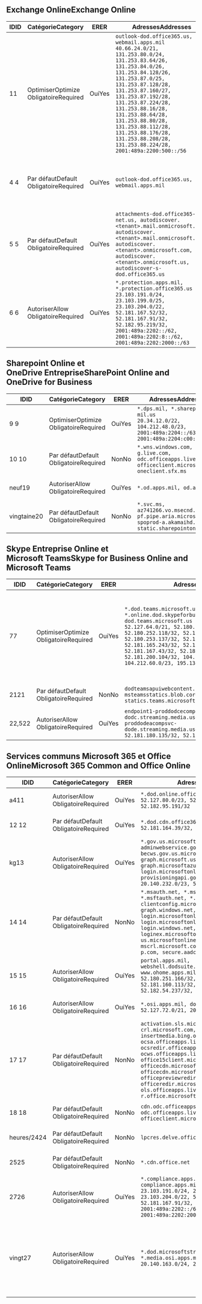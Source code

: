 <!--THIS FILE IS AUTOMATICALLY GENERATED. MANUAL CHANGES WILL BE OVERWRITTEN.-->
<!--Please contact the Office 365 Endpoints team with any questions.-->
<!--USGovDoD endpoints version 2020072800-->
<!--File generated 2020-08-08 08:00:08.2943-->

## <a name="exchange-online"></a><span data-ttu-id="1df55-101">Exchange Online</span><span class="sxs-lookup"><span data-stu-id="1df55-101">Exchange Online</span></span>

<span data-ttu-id="1df55-102">ID</span><span class="sxs-lookup"><span data-stu-id="1df55-102">ID</span></span> | <span data-ttu-id="1df55-103">Catégorie</span><span class="sxs-lookup"><span data-stu-id="1df55-103">Category</span></span> | <span data-ttu-id="1df55-104">ER</span><span class="sxs-lookup"><span data-stu-id="1df55-104">ER</span></span> | <span data-ttu-id="1df55-105">Adresses</span><span class="sxs-lookup"><span data-stu-id="1df55-105">Addresses</span></span> | <span data-ttu-id="1df55-106">Ports</span><span class="sxs-lookup"><span data-stu-id="1df55-106">Ports</span></span>
-- | -------------------- | --- | ---------------------------------------------------------------------------------------------------------------------------------------------------------------------------------------------------------------------------------------------------------------------------------------------------------------------------------------------------------------------------------------------- | -------------------------------
<span data-ttu-id="1df55-107">1</span><span class="sxs-lookup"><span data-stu-id="1df55-107">1</span></span> | <span data-ttu-id="1df55-108">Optimiser</span><span class="sxs-lookup"><span data-stu-id="1df55-108">Optimize</span></span><BR><span data-ttu-id="1df55-109">Obligatoire</span><span class="sxs-lookup"><span data-stu-id="1df55-109">Required</span></span> | <span data-ttu-id="1df55-110">Oui</span><span class="sxs-lookup"><span data-stu-id="1df55-110">Yes</span></span> | `outlook-dod.office365.us, webmail.apps.mil`<BR>`40.66.24.0/21, 131.253.80.0/24, 131.253.83.64/26, 131.253.84.0/26, 131.253.84.128/26, 131.253.87.0/25, 131.253.87.128/28, 131.253.87.160/27, 131.253.87.192/28, 131.253.87.224/28, 131.253.88.16/28, 131.253.88.64/28, 131.253.88.80/28, 131.253.88.112/28, 131.253.88.176/28, 131.253.88.208/28, 131.253.88.224/28, 2001:489a:2200:500::/56` | <span data-ttu-id="1df55-111">**TCP :** 443, 80</span><span class="sxs-lookup"><span data-stu-id="1df55-111">**TCP:** 443, 80</span></span>
<span data-ttu-id="1df55-112">4 </span><span class="sxs-lookup"><span data-stu-id="1df55-112">4</span></span> | <span data-ttu-id="1df55-113">Par défaut</span><span class="sxs-lookup"><span data-stu-id="1df55-113">Default</span></span><BR><span data-ttu-id="1df55-114">Obligatoire</span><span class="sxs-lookup"><span data-stu-id="1df55-114">Required</span></span> | <span data-ttu-id="1df55-115">Oui</span><span class="sxs-lookup"><span data-stu-id="1df55-115">Yes</span></span> | `outlook-dod.office365.us, webmail.apps.mil` | <span data-ttu-id="1df55-116">**TCP :** 143, 25, 587, 993, 995</span><span class="sxs-lookup"><span data-stu-id="1df55-116">**TCP:** 143, 25, 587, 993, 995</span></span>
<span data-ttu-id="1df55-117">5 </span><span class="sxs-lookup"><span data-stu-id="1df55-117">5</span></span> | <span data-ttu-id="1df55-118">Par défaut</span><span class="sxs-lookup"><span data-stu-id="1df55-118">Default</span></span><BR><span data-ttu-id="1df55-119">Obligatoire</span><span class="sxs-lookup"><span data-stu-id="1df55-119">Required</span></span> | <span data-ttu-id="1df55-120">Oui</span><span class="sxs-lookup"><span data-stu-id="1df55-120">Yes</span></span> | `attachments-dod.office365-net.us, autodiscover.<tenant>.mail.onmicrosoft.com, autodiscover.<tenant>.mail.onmicrosoft.us, autodiscover.<tenant>.onmicrosoft.com, autodiscover.<tenant>.onmicrosoft.us, autodiscover-s-dod.office365.us` | <span data-ttu-id="1df55-121">**TCP :** 443, 80</span><span class="sxs-lookup"><span data-stu-id="1df55-121">**TCP:** 443, 80</span></span>
<span data-ttu-id="1df55-122">6 </span><span class="sxs-lookup"><span data-stu-id="1df55-122">6</span></span> | <span data-ttu-id="1df55-123">Autoriser</span><span class="sxs-lookup"><span data-stu-id="1df55-123">Allow</span></span><BR><span data-ttu-id="1df55-124">Obligatoire</span><span class="sxs-lookup"><span data-stu-id="1df55-124">Required</span></span> | <span data-ttu-id="1df55-125">Oui</span><span class="sxs-lookup"><span data-stu-id="1df55-125">Yes</span></span> | `*.protection.apps.mil, *.protection.office365.us`<BR>`23.103.191.0/24, 23.103.199.0/25, 23.103.204.0/22, 52.181.167.52/32, 52.181.167.91/32, 52.182.95.219/32, 2001:489a:2202::/62, 2001:489a:2202:8::/62, 2001:489a:2202:2000::/63` | <span data-ttu-id="1df55-126">**TCP :** 25, 443</span><span class="sxs-lookup"><span data-stu-id="1df55-126">**TCP:** 25, 443</span></span>

## <a name="sharepoint-online-and-onedrive-for-business"></a><span data-ttu-id="1df55-127">Sharepoint Online et OneDrive Entreprise</span><span class="sxs-lookup"><span data-stu-id="1df55-127">SharePoint Online and OneDrive for Business</span></span>

<span data-ttu-id="1df55-128">ID</span><span class="sxs-lookup"><span data-stu-id="1df55-128">ID</span></span> | <span data-ttu-id="1df55-129">Catégorie</span><span class="sxs-lookup"><span data-stu-id="1df55-129">Category</span></span> | <span data-ttu-id="1df55-130">ER</span><span class="sxs-lookup"><span data-stu-id="1df55-130">ER</span></span> | <span data-ttu-id="1df55-131">Adresses</span><span class="sxs-lookup"><span data-stu-id="1df55-131">Addresses</span></span> | <span data-ttu-id="1df55-132">Ports</span><span class="sxs-lookup"><span data-stu-id="1df55-132">Ports</span></span>
-- | -------------------- | --- | ------------------------------------------------------------------------------------------------------------------- | ----------------
<span data-ttu-id="1df55-133">9 </span><span class="sxs-lookup"><span data-stu-id="1df55-133">9</span></span> | <span data-ttu-id="1df55-134">Optimiser</span><span class="sxs-lookup"><span data-stu-id="1df55-134">Optimize</span></span><BR><span data-ttu-id="1df55-135">Obligatoire</span><span class="sxs-lookup"><span data-stu-id="1df55-135">Required</span></span> | <span data-ttu-id="1df55-136">Oui</span><span class="sxs-lookup"><span data-stu-id="1df55-136">Yes</span></span> | `*.dps.mil, *.sharepoint-mil.us`<BR>`20.34.12.0/22, 104.212.48.0/23, 2001:489a:2204::/63, 2001:489a:2204:c00::/54` | <span data-ttu-id="1df55-137">**TCP :** 443, 80</span><span class="sxs-lookup"><span data-stu-id="1df55-137">**TCP:** 443, 80</span></span>
<span data-ttu-id="1df55-138">10 </span><span class="sxs-lookup"><span data-stu-id="1df55-138">10</span></span> | <span data-ttu-id="1df55-139">Par défaut</span><span class="sxs-lookup"><span data-stu-id="1df55-139">Default</span></span><BR><span data-ttu-id="1df55-140">Obligatoire</span><span class="sxs-lookup"><span data-stu-id="1df55-140">Required</span></span> | <span data-ttu-id="1df55-141">Non</span><span class="sxs-lookup"><span data-stu-id="1df55-141">No</span></span> | `*.wns.windows.com, g.live.com, odc.officeapps.live.com, officeclient.microsoft.com, oneclient.sfx.ms` | <span data-ttu-id="1df55-142">**TCP :** 443, 80</span><span class="sxs-lookup"><span data-stu-id="1df55-142">**TCP:** 443, 80</span></span>
<span data-ttu-id="1df55-143">neuf</span><span class="sxs-lookup"><span data-stu-id="1df55-143">19</span></span> | <span data-ttu-id="1df55-144">Autoriser</span><span class="sxs-lookup"><span data-stu-id="1df55-144">Allow</span></span><BR><span data-ttu-id="1df55-145">Obligatoire</span><span class="sxs-lookup"><span data-stu-id="1df55-145">Required</span></span> | <span data-ttu-id="1df55-146">Oui</span><span class="sxs-lookup"><span data-stu-id="1df55-146">Yes</span></span> | `*.od.apps.mil, od.apps.mil` | <span data-ttu-id="1df55-147">**TCP :** 443, 80</span><span class="sxs-lookup"><span data-stu-id="1df55-147">**TCP:** 443, 80</span></span>
<span data-ttu-id="1df55-148">vingtaine</span><span class="sxs-lookup"><span data-stu-id="1df55-148">20</span></span> | <span data-ttu-id="1df55-149">Par défaut</span><span class="sxs-lookup"><span data-stu-id="1df55-149">Default</span></span><BR><span data-ttu-id="1df55-150">Obligatoire</span><span class="sxs-lookup"><span data-stu-id="1df55-150">Required</span></span> | <span data-ttu-id="1df55-151">Non</span><span class="sxs-lookup"><span data-stu-id="1df55-151">No</span></span> | `*.svc.ms, az741266.vo.msecnd.net, pf.pipe.aria.microsoft.com, spoprod-a.akamaihd.net, static.sharepointonline.com` | <span data-ttu-id="1df55-152">**TCP :** 443, 80</span><span class="sxs-lookup"><span data-stu-id="1df55-152">**TCP:** 443, 80</span></span>

## <a name="skype-for-business-online-and-microsoft-teams"></a><span data-ttu-id="1df55-153">Skype Entreprise Online et Microsoft Teams</span><span class="sxs-lookup"><span data-stu-id="1df55-153">Skype for Business Online and Microsoft Teams</span></span>

<span data-ttu-id="1df55-154">ID</span><span class="sxs-lookup"><span data-stu-id="1df55-154">ID</span></span> | <span data-ttu-id="1df55-155">Catégorie</span><span class="sxs-lookup"><span data-stu-id="1df55-155">Category</span></span> | <span data-ttu-id="1df55-156">ER</span><span class="sxs-lookup"><span data-stu-id="1df55-156">ER</span></span> | <span data-ttu-id="1df55-157">Adresses</span><span class="sxs-lookup"><span data-stu-id="1df55-157">Addresses</span></span> | <span data-ttu-id="1df55-158">Ports</span><span class="sxs-lookup"><span data-stu-id="1df55-158">Ports</span></span>
-- | -------------------- | --- | -------------------------------------------------------------------------------------------------------------------------------------------------------------------------------------------------------------------------------------------------------------------------------------------------------------------------------------------------------- | -----------------------------------------------
<span data-ttu-id="1df55-159">7</span><span class="sxs-lookup"><span data-stu-id="1df55-159">7</span></span> | <span data-ttu-id="1df55-160">Optimiser</span><span class="sxs-lookup"><span data-stu-id="1df55-160">Optimize</span></span><BR><span data-ttu-id="1df55-161">Obligatoire</span><span class="sxs-lookup"><span data-stu-id="1df55-161">Required</span></span> | <span data-ttu-id="1df55-162">Oui</span><span class="sxs-lookup"><span data-stu-id="1df55-162">Yes</span></span> | `*.dod.teams.microsoft.us, *.online.dod.skypeforbusiness.us, dod.teams.microsoft.us`<BR>`52.127.64.0/21, 52.180.249.148/32, 52.180.252.118/32, 52.180.252.187/32, 52.180.253.137/32, 52.180.253.154/32, 52.181.165.243/32, 52.181.166.119/32, 52.181.167.43/32, 52.181.167.64/32, 52.181.200.104/32, 104.212.32.0/22, 104.212.60.0/23, 195.134.240.0/22` | <span data-ttu-id="1df55-163">**TCP :** 443</span><span class="sxs-lookup"><span data-stu-id="1df55-163">**TCP:** 443</span></span><BR><span data-ttu-id="1df55-164">**UDP :** 3478, 3479, 3480, 3481</span><span class="sxs-lookup"><span data-stu-id="1df55-164">**UDP:** 3478, 3479, 3480, 3481</span></span>
<span data-ttu-id="1df55-165"> 21</span><span class="sxs-lookup"><span data-stu-id="1df55-165">21</span></span> | <span data-ttu-id="1df55-166">Par défaut</span><span class="sxs-lookup"><span data-stu-id="1df55-166">Default</span></span><BR><span data-ttu-id="1df55-167">Obligatoire</span><span class="sxs-lookup"><span data-stu-id="1df55-167">Required</span></span> | <span data-ttu-id="1df55-168">Non</span><span class="sxs-lookup"><span data-stu-id="1df55-168">No</span></span> | `dodteamsapuiwebcontent.blob.core.usgovcloudapi.net, msteamsstatics.blob.core.usgovcloudapi.net, statics.teams.microsoft.com` | <span data-ttu-id="1df55-169">**TCP :** 443</span><span class="sxs-lookup"><span data-stu-id="1df55-169">**TCP:** 443</span></span>
<span data-ttu-id="1df55-170">22,5</span><span class="sxs-lookup"><span data-stu-id="1df55-170">22</span></span> | <span data-ttu-id="1df55-171">Autoriser</span><span class="sxs-lookup"><span data-stu-id="1df55-171">Allow</span></span><BR><span data-ttu-id="1df55-172">Obligatoire</span><span class="sxs-lookup"><span data-stu-id="1df55-172">Required</span></span> | <span data-ttu-id="1df55-173">Oui</span><span class="sxs-lookup"><span data-stu-id="1df55-173">Yes</span></span> | `endpoint1-proddodcecompsvc-dodc.streaming.media.usgovcloudapi.net, endpoint1-proddodeacompsvc-dode.streaming.media.usgovcloudapi.net`<BR>`52.181.180.135/32, 52.182.53.6/32` | <span data-ttu-id="1df55-174">**TCP :** 443</span><span class="sxs-lookup"><span data-stu-id="1df55-174">**TCP:** 443</span></span>

## <a name="microsoft-365-common-and-office-online"></a><span data-ttu-id="1df55-175">Services communs Microsoft 365 et Office Online</span><span class="sxs-lookup"><span data-stu-id="1df55-175">Microsoft 365 Common and Office Online</span></span>

<span data-ttu-id="1df55-176">ID</span><span class="sxs-lookup"><span data-stu-id="1df55-176">ID</span></span> | <span data-ttu-id="1df55-177">Catégorie</span><span class="sxs-lookup"><span data-stu-id="1df55-177">Category</span></span> | <span data-ttu-id="1df55-178">ER</span><span class="sxs-lookup"><span data-stu-id="1df55-178">ER</span></span> | <span data-ttu-id="1df55-179">Adresses</span><span class="sxs-lookup"><span data-stu-id="1df55-179">Addresses</span></span> | <span data-ttu-id="1df55-180">Ports</span><span class="sxs-lookup"><span data-stu-id="1df55-180">Ports</span></span>
-- | ------------------- | --- | ---------------------------------------------------------------------------------------------------------------------------------------------------------------------------------------------------------------------------------------------------------------------------------------------------------------------------------------------------------------------------------------------- | ------------------------------------
<span data-ttu-id="1df55-181">a4</span><span class="sxs-lookup"><span data-stu-id="1df55-181">11</span></span> | <span data-ttu-id="1df55-182">Autoriser</span><span class="sxs-lookup"><span data-stu-id="1df55-182">Allow</span></span><BR><span data-ttu-id="1df55-183">Obligatoire</span><span class="sxs-lookup"><span data-stu-id="1df55-183">Required</span></span> | <span data-ttu-id="1df55-184">Oui</span><span class="sxs-lookup"><span data-stu-id="1df55-184">Yes</span></span> | `*.dod.online.office365.us`<BR>`52.127.80.0/23, 52.181.164.39/32, 52.182.95.191/32` | <span data-ttu-id="1df55-185">**TCP :** 443</span><span class="sxs-lookup"><span data-stu-id="1df55-185">**TCP:** 443</span></span>
<span data-ttu-id="1df55-186">12 </span><span class="sxs-lookup"><span data-stu-id="1df55-186">12</span></span> | <span data-ttu-id="1df55-187">Par défaut</span><span class="sxs-lookup"><span data-stu-id="1df55-187">Default</span></span><BR><span data-ttu-id="1df55-188">Obligatoire</span><span class="sxs-lookup"><span data-stu-id="1df55-188">Required</span></span> | <span data-ttu-id="1df55-189">Oui</span><span class="sxs-lookup"><span data-stu-id="1df55-189">Yes</span></span> | `*.dod.cdn.office365.us`<BR>`52.181.164.39/32, 52.182.95.191/32` | <span data-ttu-id="1df55-190">**TCP :** 443</span><span class="sxs-lookup"><span data-stu-id="1df55-190">**TCP:** 443</span></span>
<span data-ttu-id="1df55-191">kg</span><span class="sxs-lookup"><span data-stu-id="1df55-191">13</span></span> | <span data-ttu-id="1df55-192">Autoriser</span><span class="sxs-lookup"><span data-stu-id="1df55-192">Allow</span></span><BR><span data-ttu-id="1df55-193">Obligatoire</span><span class="sxs-lookup"><span data-stu-id="1df55-193">Required</span></span> | <span data-ttu-id="1df55-194">Oui</span><span class="sxs-lookup"><span data-stu-id="1df55-194">Yes</span></span> | `*.gov.us.microsoftonline.com, adminwebservice.gov.us.microsoftonline.com, becws.gov.us.microsoftonline.com, dod-graph.microsoft.us, graph.microsoftazure.us, login.microsoftonline.us, provisioningapi.gov.us.microsoftonline.com`<BR>`20.140.232.0/23, 52.126.194.0/23` | <span data-ttu-id="1df55-195">**TCP :** 443</span><span class="sxs-lookup"><span data-stu-id="1df55-195">**TCP:** 443</span></span>
<span data-ttu-id="1df55-196">14 </span><span class="sxs-lookup"><span data-stu-id="1df55-196">14</span></span> | <span data-ttu-id="1df55-197">Par défaut</span><span class="sxs-lookup"><span data-stu-id="1df55-197">Default</span></span><BR><span data-ttu-id="1df55-198">Obligatoire</span><span class="sxs-lookup"><span data-stu-id="1df55-198">Required</span></span> | <span data-ttu-id="1df55-199">Non</span><span class="sxs-lookup"><span data-stu-id="1df55-199">No</span></span> | `*.msauth.net, *.msauthimages.us, *.msftauth.net, *.msftauthimages.us, clientconfig.microsoftonline-p.net, graph.windows.net, login.microsoftonline.com, login.microsoftonline-p.com, login.windows.net, loginex.microsoftonline.com, login-us.microsoftonline.com, mscrl.microsoft.com, nexus.microsoftonline-p.com, secure.aadcdn.microsoftonline-p.com` | <span data-ttu-id="1df55-200">**TCP :** 443</span><span class="sxs-lookup"><span data-stu-id="1df55-200">**TCP:** 443</span></span>
<span data-ttu-id="1df55-201">15 </span><span class="sxs-lookup"><span data-stu-id="1df55-201">15</span></span> | <span data-ttu-id="1df55-202">Autoriser</span><span class="sxs-lookup"><span data-stu-id="1df55-202">Allow</span></span><BR><span data-ttu-id="1df55-203">Obligatoire</span><span class="sxs-lookup"><span data-stu-id="1df55-203">Required</span></span> | <span data-ttu-id="1df55-204">Oui</span><span class="sxs-lookup"><span data-stu-id="1df55-204">Yes</span></span> | `portal.apps.mil, webshell.dodsuite.office365.us, www.ohome.apps.mil`<BR>`52.180.251.166/32, 52.181.160.19/32, 52.181.160.113/32, 52.181.160.236/32, 52.182.54.237/32, 52.182.92.132/32` | <span data-ttu-id="1df55-205">**TCP :** 443</span><span class="sxs-lookup"><span data-stu-id="1df55-205">**TCP:** 443</span></span>
<span data-ttu-id="1df55-206">16 </span><span class="sxs-lookup"><span data-stu-id="1df55-206">16</span></span> | <span data-ttu-id="1df55-207">Autoriser</span><span class="sxs-lookup"><span data-stu-id="1df55-207">Allow</span></span><BR><span data-ttu-id="1df55-208">Obligatoire</span><span class="sxs-lookup"><span data-stu-id="1df55-208">Required</span></span> | <span data-ttu-id="1df55-209">Oui</span><span class="sxs-lookup"><span data-stu-id="1df55-209">Yes</span></span> | `*.osi.apps.mil, dod.loki.office365.us`<BR>`52.127.72.0/21, 2001:489a:2206::/48` | <span data-ttu-id="1df55-210">**TCP :** 443</span><span class="sxs-lookup"><span data-stu-id="1df55-210">**TCP:** 443</span></span>
<span data-ttu-id="1df55-211">17 </span><span class="sxs-lookup"><span data-stu-id="1df55-211">17</span></span> | <span data-ttu-id="1df55-212">Par défaut</span><span class="sxs-lookup"><span data-stu-id="1df55-212">Default</span></span><BR><span data-ttu-id="1df55-213">Obligatoire</span><span class="sxs-lookup"><span data-stu-id="1df55-213">Required</span></span> | <span data-ttu-id="1df55-214">Non</span><span class="sxs-lookup"><span data-stu-id="1df55-214">No</span></span> | `activation.sls.microsoft.com, crl.microsoft.com, go.microsoft.com, insertmedia.bing.office.net, ocsa.officeapps.live.com, ocsredir.officeapps.live.com, ocws.officeapps.live.com, office15client.microsoft.com, officecdn.microsoft.com, officecdn.microsoft.com.edgesuite.net, officepreviewredir.microsoft.com, officeredir.microsoft.com, ols.officeapps.live.com, r.office.microsoft.com` | <span data-ttu-id="1df55-215">**TCP :** 443, 80</span><span class="sxs-lookup"><span data-stu-id="1df55-215">**TCP:** 443, 80</span></span>
<span data-ttu-id="1df55-216">18 </span><span class="sxs-lookup"><span data-stu-id="1df55-216">18</span></span> | <span data-ttu-id="1df55-217">Par défaut</span><span class="sxs-lookup"><span data-stu-id="1df55-217">Default</span></span><BR><span data-ttu-id="1df55-218">Obligatoire</span><span class="sxs-lookup"><span data-stu-id="1df55-218">Required</span></span> | <span data-ttu-id="1df55-219">Non</span><span class="sxs-lookup"><span data-stu-id="1df55-219">No</span></span> | `cdn.odc.officeapps.live.com, odc.officeapps.live.com, officeclient.microsoft.com` | <span data-ttu-id="1df55-220">**TCP :** 443, 80</span><span class="sxs-lookup"><span data-stu-id="1df55-220">**TCP:** 443, 80</span></span>
<span data-ttu-id="1df55-221">heures/24</span><span class="sxs-lookup"><span data-stu-id="1df55-221">24</span></span> | <span data-ttu-id="1df55-222">Par défaut</span><span class="sxs-lookup"><span data-stu-id="1df55-222">Default</span></span><BR><span data-ttu-id="1df55-223">Obligatoire</span><span class="sxs-lookup"><span data-stu-id="1df55-223">Required</span></span> | <span data-ttu-id="1df55-224">Non</span><span class="sxs-lookup"><span data-stu-id="1df55-224">No</span></span> | `lpcres.delve.office.com` | <span data-ttu-id="1df55-225">**TCP :** 443</span><span class="sxs-lookup"><span data-stu-id="1df55-225">**TCP:** 443</span></span>
<span data-ttu-id="1df55-226">25</span><span class="sxs-lookup"><span data-stu-id="1df55-226">25</span></span> | <span data-ttu-id="1df55-227">Par défaut</span><span class="sxs-lookup"><span data-stu-id="1df55-227">Default</span></span><BR><span data-ttu-id="1df55-228">Obligatoire</span><span class="sxs-lookup"><span data-stu-id="1df55-228">Required</span></span> | <span data-ttu-id="1df55-229">Non</span><span class="sxs-lookup"><span data-stu-id="1df55-229">No</span></span> | `*.cdn.office.net` | <span data-ttu-id="1df55-230">**TCP :** 443</span><span class="sxs-lookup"><span data-stu-id="1df55-230">**TCP:** 443</span></span>
<span data-ttu-id="1df55-231">27</span><span class="sxs-lookup"><span data-stu-id="1df55-231">26</span></span> | <span data-ttu-id="1df55-232">Autoriser</span><span class="sxs-lookup"><span data-stu-id="1df55-232">Allow</span></span><BR><span data-ttu-id="1df55-233">Obligatoire</span><span class="sxs-lookup"><span data-stu-id="1df55-233">Required</span></span> | <span data-ttu-id="1df55-234">Oui</span><span class="sxs-lookup"><span data-stu-id="1df55-234">Yes</span></span> | `*.compliance.apps.mil, *.security.apps.mil, compliance.apps.mil, security.apps.mil`<BR>`23.103.191.0/24, 23.103.199.0/25, 23.103.204.0/22, 52.181.167.52/32, 52.181.167.91/32, 52.182.95.219/32, 2001:489a:2202::/62, 2001:489a:2202:8::/62, 2001:489a:2202:2000::/63` | <span data-ttu-id="1df55-235">**TCP :** 443, 80</span><span class="sxs-lookup"><span data-stu-id="1df55-235">**TCP:** 443, 80</span></span>
<span data-ttu-id="1df55-236">vingt</span><span class="sxs-lookup"><span data-stu-id="1df55-236">27</span></span> | <span data-ttu-id="1df55-237">Autoriser</span><span class="sxs-lookup"><span data-stu-id="1df55-237">Allow</span></span><BR><span data-ttu-id="1df55-238">Obligatoire</span><span class="sxs-lookup"><span data-stu-id="1df55-238">Required</span></span> | <span data-ttu-id="1df55-239">Oui</span><span class="sxs-lookup"><span data-stu-id="1df55-239">Yes</span></span> | `*.dod.microsoftstream.us, *.media.osi.apps.mil`<BR>`20.140.163.0/24, 20.140.164.0/24` | <span data-ttu-id="1df55-240">**TCP :** 1935, 1936, 2935, 2936, 443</span><span class="sxs-lookup"><span data-stu-id="1df55-240">**TCP:** 1935, 1936, 2935, 2936, 443</span></span>
